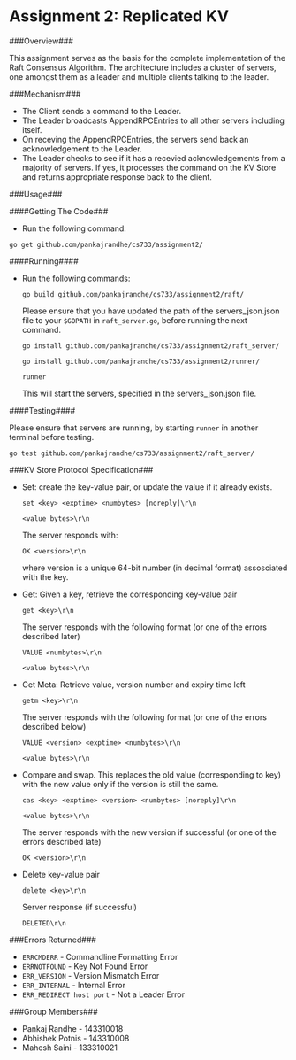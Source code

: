 Assignment 2: Replicated KV
=============================

###Overview###

This assignment serves as the basis for the complete implementation of the Raft Consensus Algorithm. The architecture includes a cluster of servers, one amongst them as a leader and multiple clients talking to the leader.

###Mechanism###

* The Client sends a command to the Leader. 
* The Leader broadcasts AppendRPCEntries to all other servers including itself. 
* On receving the AppendRPCEntries, the servers send back an acknowledgement to the Leader. 
* The Leader checks to see if it has a recevied acknowledgements from a majority of servers. If yes, it processes the command on the KV Store and returns appropriate response back to the
 client.
 
###Usage###

####Getting The Code###

* Run the following command:
 
 `go get github.com/pankajrandhe/cs733/assignment2/`
 
####Running####

* Run the following commands:

  `go build github.com/pankajrandhe/cs733/assignment2/raft/`
  
  Please ensure that you have updated the path of the servers_json.json file to your `$GOPATH` in `raft_server.go`, before running the next command.
 
  `go install github.com/pankajrandhe/cs733/assignment2/raft_server/`
 
  `go install github.com/pankajrandhe/cs733/assignment2/runner/`
 
  `runner`
 
  This will start the servers, specified in the servers_json.json file.
  
####Testing####

 Please ensure that servers are running, by starting `runner` in another terminal before testing.

 `go test github.com/pankajrandhe/cs733/assignment2/raft_server/`
 
  
###KV Store Protocol Specification###

* Set: create the key-value pair, or update the value if it already exists.

  `set <key> <exptime> <numbytes> [noreply]\r\n`
  
  `<value bytes>\r\n`

  The server responds with:

  `OK <version>\r\n`

  where version is a unique 64-bit number (in decimal format) assosciated with the key.

* Get: Given a key, retrieve the corresponding key-value pair

  `get <key>\r\n`

  The server responds with the following format (or one of the errors described later)

  `VALUE <numbytes>\r\n`
  
  `<value bytes>\r\n`

* Get Meta: Retrieve value, version number and expiry time left

  `getm <key>\r\n`

  The server responds with the following format (or one of the errors described below)

  `VALUE <version> <exptime> <numbytes>\r\n`
  
  `<value bytes>\r\n`

* Compare and swap. This replaces the old value (corresponding to key) with the new value only if the version is still the same.

  `cas <key> <exptime> <version> <numbytes> [noreply]\r\n`
  
  `<value bytes>\r\n`

  The server responds with the new version if successful (or one of the errors described late)

  `OK <version>\r\n`

* Delete key-value pair

  `delete <key>\r\n`

  Server response (if successful)

  `DELETED\r\n`
  
###Errors Returned###
* `ERRCMDERR` - Commandline Formatting Error
* `ERRNOTFOUND` - Key Not Found Error
* `ERR_VERSION` - Version Mismatch Error
* `ERR_INTERNAL` - Internal Error
* `ERR_REDIRECT host port` - Not a Leader Error

###Group Members###
* Pankaj Randhe - 143310018
* Abhishek Potnis - 143310008
* Mahesh Saini - 133310021




  
   
   
 
 
 
